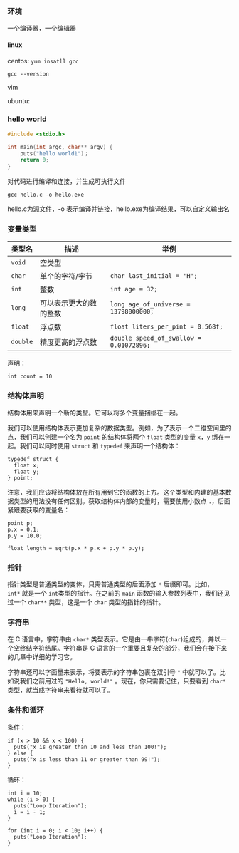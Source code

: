 ### 环境

一个编译器，一个编辑器

#### linux

centos: `yum insatll gcc`

`gcc --version`

vim

ubuntu:



### hello world

```c
#include <stdio.h>

int main(int argc, char** argv) {
    puts("hello world1")；
    return 0;
}
```



 对代码进行编译和连接，并生成可执行文件

```
gcc hello.c -o hello.exe
```

   hello.c为源文件，-o 表示编译并链接，hello.exe为编译结果，可以自定义输出名



### 变量类型

| 类型名   | 描述                   | 举例                                    |
| -------- | ---------------------- | --------------------------------------- |
| `void`   | 空类型                 |                                         |
| `char`   | 单个的字符/字节        | `char last_initial = 'H';`              |
| `int`    | 整数                   | `int age = 32;`                         |
| `long`   | 可以表示更大的数的整数 | `long age_of_universe = 13798000000;`   |
| `float`  | 浮点数                 | `float liters_per_pint = 0.568f;`       |
| `double` | 精度更高的浮点数       | `double speed_of_swallow = 0.01072896;` |

 声明：

`int count = 10`



### 结构体声明

结构体用来声明一个新的类型。它可以将多个变量捆绑在一起。

我们可以使用结构体表示更加复杂的数据类型。例如，为了表示一个二维空间里的点，我们可以创建一个名为 `point` 的结构体将两个 `float` 类型的变量 `x`，`y` 绑在一起。我们可以同时使用 `struct` 和 `typedef` 来声明一个结构体：

```
typedef struct {
  float x;
  float y;
} point;
```

注意，我们应该将结构体放在所有用到它的函数的上方。这个类型和内建的基本数据类型的用法没有任何区别。获取结构体内部的变量时，需要使用小数点 `.`，后面紧跟要获取的变量名：

```
point p;
p.x = 0.1;
p.y = 10.0;

float length = sqrt(p.x * p.x + p.y * p.y);
```



### 指针

指针类型是普通类型的变体，只需普通类型的后面添加 `*` 后缀即可。比如，`int*` 就是一个 `int`类型的指针。在之前的 `main` 函数的输入参数列表中，我们还见过一个 `char**` 类型，这是一个 `char` 类型的指针的指针。 



### 字符串

在 C 语言中，字符串由 `char*` 类型表示。它是由一串字符(`char`)组成的，并以一个空终结字符结尾。字符串是 C 语言的一个重要且复杂的部分，我们会在接下来的几章中详细的学习它。

字符串还可以字面量来表示，将要表示的字符串包裹在双引号 `"` 中就可以了。比如说我们之前用过的 `"Hello, world!"` 。现在，你只需要记住，只要看到 `char*` 类型，就当成字符串来看待就可以了。



### 条件和循环

条件：

```
if (x > 10 && x < 100) {
  puts("x is greater than 10 and less than 100!");
} else {
  puts("x is less than 11 or greater than 99!");
}
```

循环：

```
int i = 10;
while (i > 0) {
  puts("Loop Iteration");
  i = i - 1;
}

for (int i = 0; i < 10; i++) {
  puts("Loop Iteration");
}
```

